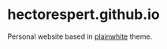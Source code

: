 # hectorespert.github.io

Personal website based in [plainwhite](http://github.com/thelehhman/plainwhite) theme.

